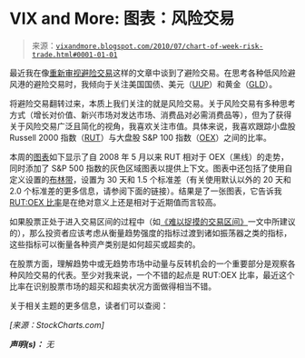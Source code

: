 <!--yml

分类：未分类

日期：2024-05-18 17:06:28

-->

# VIX and More: 图表：风险交易

> 来源：[`vixandmore.blogspot.com/2010/07/chart-of-week-risk-trade.html#0001-01-01`](http://vixandmore.blogspot.com/2010/07/chart-of-week-risk-trade.html#0001-01-01)

最近我在像[重新审视避险交易](http://vixandmore.blogspot.com/2010/06/revisiting-flight-to-safety-trade.html)这样的文章中谈到了避险交易。在思考各种低风险避风港的避险交易时，我倾向于关注美国国债、美元（[UUP](http://vixandmore.blogspot.com/search/label/UUP)）和黄金（[GLD](http://vixandmore.blogspot.com/search/label/GLD)）。

将避险交易翻转过来，本质上我们关注的就是风险交易。关于风险交易有多种思考方式（增长对价值、新兴市场对发达市场、消费品对必需消费品等），但为了获得关于风险交易广泛且简化的视角，我喜欢关注市值。具体来说，我喜欢跟踪小盘股 Russell 2000 指数（[RUT](http://vixandmore.blogspot.com/search/label/RUT)）与大盘股 S&P 100 指数（[OEX](http://vixandmore.blogspot.com/search/label/OEX)）之间的比率。

本周的[图表](http://vixandmore.blogspot.com/search/label/chart%20of%20the%20week)如下显示了自 2008 年 5 月以来 RUT 相对于 OEX（黑线）的走势，同时添加了 S&P 500 指数的灰色区域图表以提供上下文。图表中还包括了使用自定义设置的[布林带](http://vixandmore.blogspot.com/search/label/Bollinger%20bands)，设置为 30 天和 1.5 个标准差（有关使用默认以外的 20 天和 2.0 个标准差的更多信息，请参阅下面的链接）。结果是了一张图表，它告诉我[RUT:OEX 比率](http://vixandmore.blogspot.com/search/label/RUT%3AOEX%20ratio)是在绝对意义上还是相对于近期值而言较高。

如果股票正处于进入交易区间的过程中（如[《难以捉摸的交易区间》](http://vixandmore.blogspot.com/2010/06/elusive-trading-range.html)一文中所建议的），那么投资者应该考虑从衡量趋势强度的指标过渡到诸如振荡器之类的指标，这些指标可以衡量各种资产类别是如何超买或超卖的。

在股票方面，理解趋势中或无趋势市场中动量与反转机会的一个重要部分是观察各种风险交易的代表。至少对我来说，一个不错的起点是 RUT:OEX 比率，最近这个比率在识别股票市场的超买和超卖状况方面做得相当不错。

关于相关主题的更多信息，读者们可以查阅：

*[来源：StockCharts.com]*

***声明(s)：*** *无*
